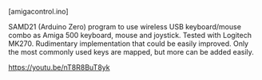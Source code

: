 [amigacontrol.ino]

SAMD21 (Arduino Zero) program to use wireless USB keyboard/mouse combo as Amiga 500 keyboard, mouse and joystick. Tested with Logitech MK270. Rudimentary implementation that could be easily improved. Only the most commonly used keys are mapped, but more can be added easily.

https://youtu.be/nT8R8BuT8yk

